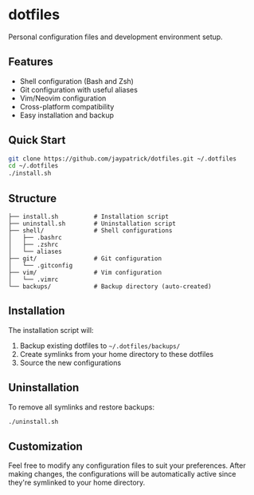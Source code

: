 # dotfiles

Personal configuration files and development environment setup.

## Features

- Shell configuration (Bash and Zsh)
- Git configuration with useful aliases
- Vim/Neovim configuration
- Cross-platform compatibility
- Easy installation and backup

## Quick Start

```bash
git clone https://github.com/jaypatrick/dotfiles.git ~/.dotfiles
cd ~/.dotfiles
./install.sh
```

## Structure

```
├── install.sh          # Installation script
├── uninstall.sh        # Uninstallation script
├── shell/              # Shell configurations
│   ├── .bashrc
│   ├── .zshrc
│   └── aliases
├── git/                # Git configuration
│   └── .gitconfig
├── vim/                # Vim configuration
│   └── .vimrc
└── backups/            # Backup directory (auto-created)
```

## Installation

The installation script will:
1. Backup existing dotfiles to `~/.dotfiles/backups/`
2. Create symlinks from your home directory to these dotfiles
3. Source the new configurations

## Uninstallation

To remove all symlinks and restore backups:

```bash
./uninstall.sh
```

## Customization

Feel free to modify any configuration files to suit your preferences. After making changes, the configurations will be automatically active since they're symlinked to your home directory.